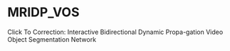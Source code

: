 # MRIDP_VOS
Click To Correction: Interactive Bidirectional Dynamic Propa-gation Video Object Segmentation Network
